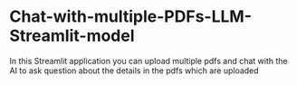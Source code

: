 # Chat-with-multiple-PDFs-LLM-Streamlit-model
In this Streamlit application you can upload multiple pdfs and chat with the AI to ask question about the details in the pdfs which are uploaded

